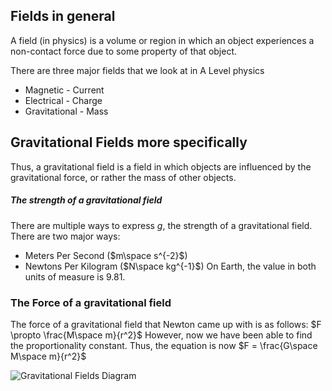 ## Fields in general
A field (in physics) is a volume or region in which an object experiences a non-contact force due to some property of that object. 

There are three major fields that we look at in A Level physics
- Magnetic - Current
- Electrical - Charge
- Gravitational - Mass
## Gravitational Fields more specifically
Thus, a gravitational field is a field in which objects are influenced by the gravitational force, or rather the mass of other objects.
##### The strength of a gravitational field
There are multiple ways to express $g$, the strength of a gravitational field. There are two major ways: 
- Meters Per Second ($m\space s^{-2}$)
- Newtons Per Kilogram ($N\space kg^{-1}$)
On Earth, the value in both units of measure is 9.81.

### The Force of a gravitational field
The force of a gravitational field that Newton came up with is as follows:
$F \propto \frac{M\space m}{r^2}$
However, now we have been able to find the proportionality constant. Thus, the equation is now
$F = \frac{G\space M\space m}{r^2}$

![Gravitational Fields Diagram](Images/gravitationalFields.svg)